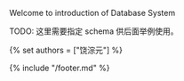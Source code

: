 
Welcome to introduction of Database System

TODO: 这里需要指定 schema 供后面举例使用。


{% set authors = ["饶淙元"] %}

{% include "/footer.md" %}